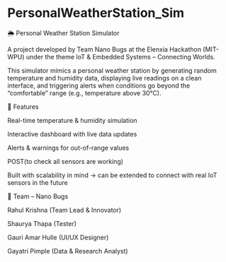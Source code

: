 # PersonalWeatherStation_Sim
🌦️ Personal Weather Station Simulator

A project developed by Team Nano Bugs at the Elenxia Hackathon (MIT-WPU) under the theme IoT & Embedded Systems – Connecting Worlds.

This simulator mimics a personal weather station by generating random temperature and humidity data, displaying live readings on a clean interface, and triggering alerts when conditions go beyond the “comfortable” range (e.g., temperature above 30°C).

🔹 Features

Real-time temperature & humidity simulation

Interactive dashboard with live data updates

Alerts & warnings for out-of-range values

POST(to check all sensors are working)

Built with scalability in mind → can be extended to connect with real IoT sensors in the future


🔹 Team – Nano Bugs

Rahul Krishna (Team Lead & Innovator)

Shaurya Thapa (Tester)

Gauri Amar Hulle (UI/UX Designer)

Gayatri Pimple (Data & Research Analyst)
